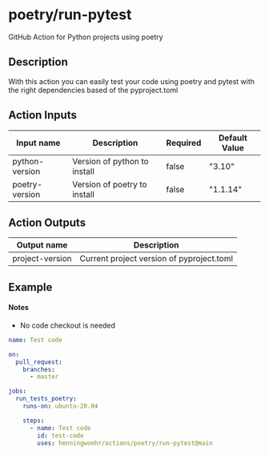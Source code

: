 # poetry/run-pytest
GitHub Action for Python projects using poetry

## Description
With this action you can easily test your code using poetry and pytest with the right dependencies based of the pyproject.toml

## Action Inputs
| Input name | Description | Required | Default Value |
| --- | --- | --- | --- |
| python-version | Version of python to install | false | "3.10" |
| poetry-version | Version of poetry to install | false | "1.1.14" |

## Action Outputs
| Output name | Description |
| --- | --- |
| project-version | Current project version of pyproject.toml |

## Example

#### Notes
- No code checkout is needed

```yml
name: Test code

on:
  pull_request:
    branches: 
      - master

jobs:
  run_tests_poetry:
    runs-on: ubuntu-20.04

    steps:
      - name: Test code
        id: test-code
        uses: henningwoehr/actions/poetry/run-pytest@main
```